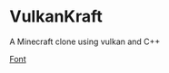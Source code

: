 # VulkanKraft

A Minecraft clone using vulkan and C++

[Font](https://www.1001fonts.com/vtf-misterpixel-font.html)